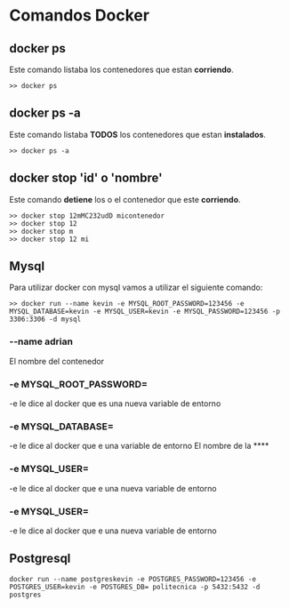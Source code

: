 # Comandos Docker

## docker ps

Este comando listaba los contenedores que estan **corriendo**.
```
>> docker ps
```

## docker ps -a

Este comando listaba **TODOS** los contenedores que estan **instalados**.
```
>> docker ps -a
```

## docker stop 'id' o 'nombre'

Este comando **detiene** los o el  contenedor que este **corriendo**.
```
>> docker stop 12mMC232udD micontenedor
>> docker stop 12
>> docker stop m
>> docker stop 12 mi
```


## Mysql

Para utilizar docker con mysql vamos a utilizar el siguiente comando:

```
>> docker run --name kevin -e MYSQL_ROOT_PASSWORD=123456 -e MYSQL_DATABASE=kevin -e MYSQL_USER=kevin -e MYSQL_PASSWORD=123456 -p 3306:3306 -d mysql
```
### --name adrian 
El nombre del contenedor

### -e MYSQL_ROOT_PASSWORD=
-e le dice al docker que es una nueva variable de entorno

### -e MYSQL_DATABASE=
-e le dice al docker que e una variable de entorno
El nombre de la ****

### -e MYSQL_USER=
-e le dice al docker que e una nueva variable de entorno

### -e MYSQL_USER=
-e le dice al docker que e una nueva variable de entorno



## Postgresql
```
docker run --name postgreskevin -e POSTGRES_PASSWORD=123456 -e POSTGRES_USER=kevin -e POSTGRES_DB= politecnica -p 5432:5432 -d postgres
```


